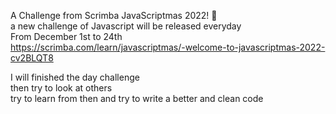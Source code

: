 A Challenge from Scrimba JavaScriptmas 2022! 🎄<br />
a new challenge of Javascript will be released everyday<br />
From December 1st to 24th<br />
https://scrimba.com/learn/javascriptmas/-welcome-to-javascriptmas-2022-cv2BLQT8<br />

I will finished the day challenge<br />
then try to look at others<br />
try to learn from then and try to write a better and clean code<br />
